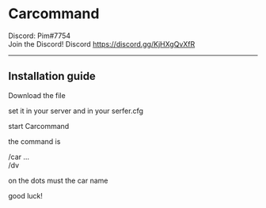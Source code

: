 # Carcommand

Discord: Pim#7754     
Join the Discord!
Discord https://discord.gg/KjHXgQvXfR

--------------------------------------------------------
## Installation guide

Download the file

set it in your server
and in your serfer.cfg

start Carcommand

the command is 

/car ...                                                        
/dv

on the dots must the car name

good luck!
